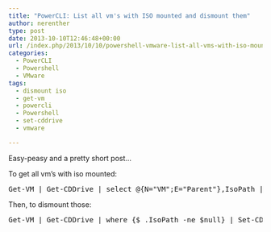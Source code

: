 ```yaml
---
title: "PowerCLI: List all vm's with ISO mounted and dismount them"
author: nerenther
type: post
date: 2013-10-10T12:46:48+00:00
url: /index.php/2013/10/10/powershell-vmware-list-all-vms-with-iso-mounted-and-dismount-them/
categories:
  - PowerCLI
  - Powershell
  - VMware
tags:
  - dismount iso
  - get-vm
  - powercli
  - Powershell
  - set-cddrive
  - vmware

---
```

Easy-peasy and a pretty short post&#8230;

To get all vm&#8217;s with iso mounted:

<pre>Get-VM | Get-CDDrive | select @{N="VM";E="Parent"},IsoPath | where {$_.IsoPath -ne $null}</pre>

Then, to dismount those:

<pre>Get-VM | Get-CDDrive | where {$_.IsoPath -ne $null} | Set-CDDrive -NoMedia -Confirm:$False</pre>